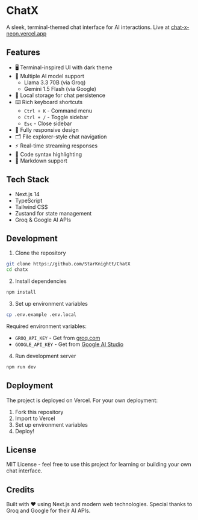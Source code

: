 # ChatX

A sleek, terminal-themed chat interface for AI interactions. Live at [chat-x-neon.vercel.app](https://www.chatx0.tech/)


## Features

- 🖥️ Terminal-inspired UI with dark theme
- 🤖 Multiple AI model support
  - Llama 3.3 70B (via Groq)
  - Gemini 1.5 Flash (via Google)
- 💾 Local storage for chat persistence
- ⌨️ Rich keyboard shortcuts
  - `Ctrl + K` - Command menu
  - `Ctrl + /` - Toggle sidebar
  - `Esc` - Close sidebar
- 📱 Fully responsive design
- 🗂️ File explorer-style chat navigation
- ⚡ Real-time streaming responses
- 🎨 Code syntax highlighting
- 📝 Markdown support

## Tech Stack

- Next.js 14
- TypeScript
- Tailwind CSS
- Zustand for state management
- Groq & Google AI APIs

## Development

1. Clone the repository
```bash
git clone https://github.com/StarKnightt/ChatX
cd chatx
```

2. Install dependencies
```bash
npm install
```

3. Set up environment variables
```bash
cp .env.example .env.local
```
Required environment variables:
- `GROQ_API_KEY` - Get from [groq.com](https://groq.com)
- `GOOGLE_API_KEY` - Get from [Google AI Studio](https://makersuite.google.com)

4. Run development server
```bash
npm run dev
```

## Deployment

The project is deployed on Vercel. For your own deployment:

1. Fork this repository
2. Import to Vercel
3. Set up environment variables
4. Deploy!

## License

MIT License - feel free to use this project for learning or building your own chat interface.

## Credits

Built with ❤️ using Next.js and modern web technologies. Special thanks to Groq and Google for their AI APIs.
